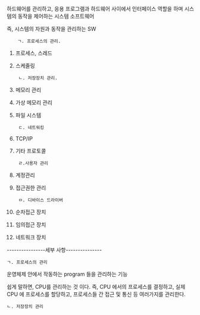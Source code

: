하드웨어를 관리하고, 응용 프로그램과 하드웨어 사이에서 인터페이스 역할을 하며 시스템의 동작을 제어하는 시스템 소프트웨어

즉, 시스템의 자원과 동작을 관리하는 SW

        ㄱ. 프로세스의 관리.

1. 프로세스, 스레드
2. 스케줄링



        ㄴ. 저장장치 관리.
    
1. 메모리 관리
2. 가상 메모리 관리
3. 파일 시스템


        ㄷ. 네트워킹
    
1. TCP/IP
2. 기타 프로토콜

        ㄹ.사용자 관리
    
1. 계정관리
2. 접근권한 관리

        ㅁ. 디바이스 드라이버
    
1. 순차접근 장치
2. 임의접근 장치
3. 네트워크 장치

----------------세부 사항---------------

    ㄱ. 프로세스의 관리

운영체제 안에서 작동하는 program 들을 관리하는 기능

쉽게 말하면, CPU를 관리하는 것 이다. 즉, CPU 에서의 프로세스를 결정하고, 실제 CPU 에 프로세스를 할당하고, 프로세스들 간 접근 및 통신 등 여러가지를 관리한다.


    ㄴ. 저장장치 관리
